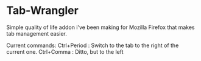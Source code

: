 # Tab-Wrangler
Simple quality of life addon i've been making for Mozilla Firefox that makes tab management easier.

Current commands:
  Ctrl+Period : Switch to the tab to the right of the current one.
  Ctrl+Comma : Ditto, but to the left
